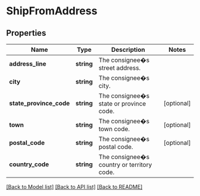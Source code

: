 # ShipFromAddress

## Properties
Name | Type | Description | Notes
------------ | ------------- | ------------- | -------------
**address_line** | **string** | The consignee�s street address. | 
**city** | **string** | The consignee�s city. | 
**state_province_code** | **string** | The consignee�s state or province code. | [optional] 
**town** | **string** | The consignee�s town code. | [optional] 
**postal_code** | **string** | The consignee�s postal code. | [optional] 
**country_code** | **string** | The consignee�s country or territory code. | 

[[Back to Model list]](../../README.md#documentation-for-models) [[Back to API list]](../../README.md#documentation-for-api-endpoints) [[Back to README]](../../README.md)

